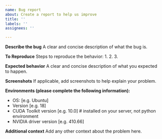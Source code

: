 ```yaml
---
name: Bug report
about: Create a report to help us improve
title: ''
labels: ''
assignees: ''

---
```


**Describe the bug**
A clear and concise description of what the bug is.

**To Reproduce**
Steps to reproduce the behavior:
1. 
2. 
3. 

**Expected behavior**
A clear and concise description of what you expected to happen.

**Screenshots**
If applicable, add screenshots to help explain your problem.

**Environments (please complete the following information):**
 - OS: [e.g. Ubuntu]
 - Version [e.g. 18]
 - CUDA Toolkit version [e.g. 10.0]  # installed on your server, not python environment
 - NVIDIA driver version [e.g. 410.66]

**Additional context**
Add any other context about the problem here.
